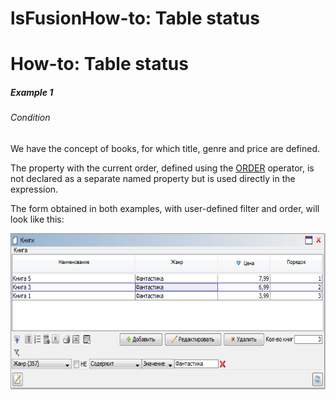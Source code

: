 # lsFusionHow-to: Table status

# How-to: Table status

##### Example 1

###### Condition

We have the concept of books, for which title, genre and price are defined.



The property with the current order, defined using the [ORDER](lsFusionOrder_ORDER_.md) operator, is not declared as a separate named property but is used directly in the expression.

The form obtained in both examples, with user-defined filter and order, will look like this:

<img src="attachments/46367766/46367772.png" height="250" />
